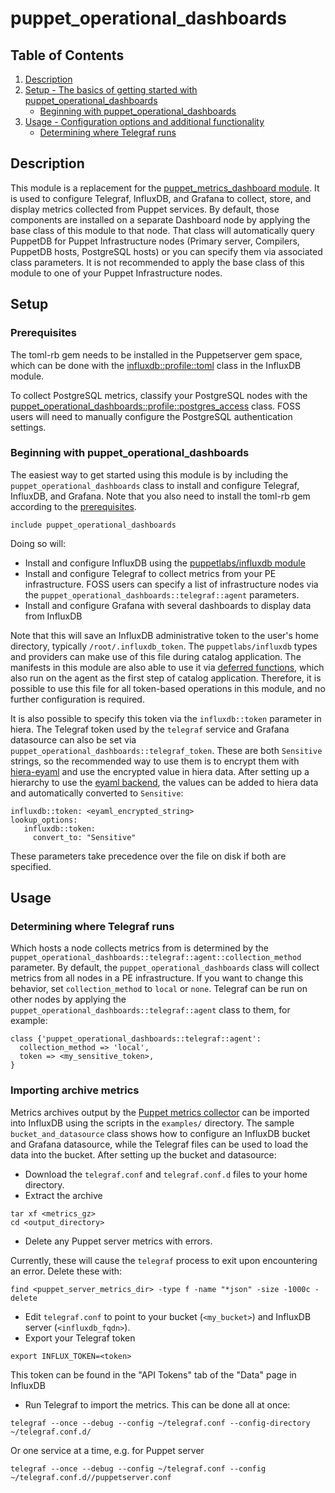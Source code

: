 # puppet_operational_dashboards

## Table of Contents

1. [Description](#description)
1. [Setup - The basics of getting started with puppet_operational_dashboards](#setup)
    * [Beginning with puppet_operational_dashboards](#beginning-with-puppet_operational_dashboards)
1. [Usage - Configuration options and additional functionality](#usage)
    * [Determining where Telegraf runs](#determining-where-telegraf-runs)

## Description

This module is a replacement for the [puppet_metrics_dashboard module](https://forge.puppet.com/modules/puppetlabs/puppet_metrics_dashboard).  It is used to configure Telegraf, InfluxDB, and Grafana to collect, store, and display metrics collected from Puppet services. By default, those components are installed on a separate Dashboard node by applying the base class of this module to that node. That class will automatically query PuppetDB for Puppet Infrastructure nodes (Primary server, Compilers, PuppetDB hosts, PostgreSQL hosts) or you can specify them via associated class parameters. It is not recommended to apply the base class of this module to one of your Puppet Infrastructure nodes.


## Setup

### Prerequisites

The toml-rb gem needs to be installed in the Puppetserver gem space, which can be done with the [influxdb::profile::toml](https://github.com/puppetlabs/influxdb/blob/main/manifests/profile/toml.pp) class in the InfluxDB module.

To collect PostgreSQL metrics, classify your PostgreSQL nodes with the [puppet_operational_dashboards::profile::postgres_access](https://github.com/puppetlabs/puppet_operational_dashboards/blob/main/manifests/profile/postgres_access.pp) class.  FOSS users will need to manually configure the PostgreSQL authentication settings.

### Beginning with puppet_operational_dashboards

The easiest way to get started using this module is by including the `puppet_operational_dashboards` class to install and configure Telegraf, InfluxDB, and Grafana.  Note that you also need to install the toml-rb gem according to the [prerequisites](#setup-prerequisites).

```
include puppet_operational_dashboards
```

Doing so will:

* Install and configure InfluxDB using the [puppetlabs/influxdb module](https://forge.puppet.com/modules/puppetlabs/influxdb#what-influxdb-affects)
* Install and configure Telegraf to collect metrics from your PE infrastructure.  FOSS users can specify a list of infrastructure nodes via the `puppet_operational_dashboards::telegraf::agent` parameters.
* Install and configure Grafana with several dashboards to display data from InfluxDB

Note that this will save an InfluxDB administrative token to the user's home directory, typically `/root/.influxdb_token`.  The `puppetlabs/influxdb` types and providers can make use of this file during catalog application.  The manifests in this module are also able to use it via [deferred functions](https://puppet.com/docs/puppet/7/deferring_functions.html), which also run on the agent as the first step of catalog application.  Therefore, it is possible to use this file for all token-based operations in this module, and no further configuration is required.

It is also possible to specify this token via the `influxdb::token` parameter in hiera.  The Telegraf token used by the `telegraf` service and Grafana datasource can also be set via `puppet_operational_dashboards::telegraf_token`.  These are both `Sensitive` strings, so the recommended way to use them is to encrypt them with [hiera-eyaml](https://github.com/voxpupuli/hiera-eyaml) and use the encrypted value in hiera data.  After setting up a hierarchy to use the [eyaml backend](https://github.com/voxpupuli/hiera-eyaml#with-hiera-5), the values can be added to hiera data and automatically converted to `Sensitive`:

```
influxdb::token: <eyaml_encrypted_string>
lookup_options:
   influxdb::token:
     convert_to: "Sensitive"
```

These parameters take precedence over the file on disk if both are specified.


## Usage

### Determining where Telegraf runs

Which hosts a node collects metrics from is determined by the `puppet_operational_dashboards::telegraf::agent::collection_method` parameter.  By default, the `puppet_operational_dashboards` class will collect metrics from all nodes in a PE infrastructure.  If you want to change this behavior, set `collection_method` to `local` or `none`.  Telegraf can be run on other nodes by applying the `puppet_operational_dashboards::telegraf::agent` class to them, for example:

```
class {'puppet_operational_dashboards::telegraf::agent':
  collection_method => 'local',
  token => <my_sensitive_token>,
}
```

### Importing archive metrics

Metrics archives output by the [Puppet metrics collector](https://forge.puppet.com/modules/puppetlabs/puppet_metrics_collector) can be imported into InfluxDB using the scripts in the `examples/` directory.  The sample `bucket_and_datasource` class shows how to configure an InfluxDB bucket and Grafana datasource, while the Telegraf files can be used to load the data into the bucket.  After setting up the bucket and datasource:

* Download the `telegraf.conf` and `telegraf.conf.d` files to your home directory.
* Extract the archive
```
tar xf <metrics_gz>
cd <output_directory>
```
* Delete any Puppet server metrics with errors.

Currently, these will cause the `telegraf` process to exit upon encountering an error.  Delete these with:
```
find <puppet_server_metrics_dir> -type f -name "*json" -size -1000c -delete
```
* Edit `telegraf.conf` to point to your bucket (`<my_bucket>`) and InfluxDB server (`<influxdb_fqdn>`).
* Export your Telegraf token
```
export INFLUX_TOKEN=<token>
```
This token can be found in the "API Tokens" tab of the "Data" page in InfluxDB
* Run Telegraf to import the metrics.  This can be done all at once:
```
telegraf --once --debug --config ~/telegraf.conf --config-directory ~/telegraf.conf.d/
```

Or one service at a time, e.g. for Puppet server
```
telegraf --once --debug --config ~/telegraf.conf --config ~/telegraf.conf.d//puppetserver.conf
```

